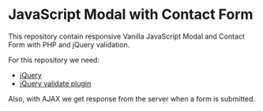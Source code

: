 # JavaScript Modal with Contact Form
This repository contain responsive Vanilla JavaScript Modal and Contact Form with PHP and jQuery validation. 

For this repository we need:
  * [jQuery]("https://cdnjs.cloudflare.com/ajax/libs/jquery/1.7.2/jquery.min.js", "download jQuery 1.7.2")
  * [jQuery validate plugin]("https://cdnjs.cloudflare.com/ajax/libs/jquery-validate/1.19.0/jquery.validate.min.js", "download jQuery validate plugin")
  
Also, with AJAX we get response from the server when a form is submitted. 